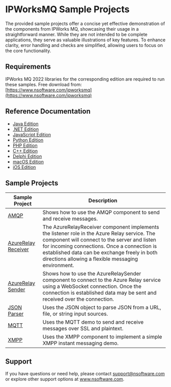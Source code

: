 # IPWorksMQ Sample Projects
The provided sample projects offer a concise yet effective demonstration of the components from IPWorks MQ, showcasing their usage in a straightforward manner. While they are not intended to be complete applications, they serve as valuable illustrations of key features. To enhance clarity, error handling and checks are simplified, allowing users to focus on the core functionality.

## Requirements
IPWorks MQ 2022 libraries for the corresponding edition are required to run these samples.  Free download from: [https://www.nsoftware.com/ipworksmq](https://www.nsoftware.com/ipworksmq)

## Reference Documentation
* [Java Edition](https://cdn.nsoftware.com/help/ITH/java/)
* [.NET Edition](https://cdn.nsoftware.com/help/ITH/cs/)
* [JavaScript Edition](https://cdn.nsoftware.com/help/ITH/js/)
* [Python Edition](https://cdn.nsoftware.com/help/ITH/py/)
* [PHP Edition](https://cdn.nsoftware.com/help/ITH/php/)
* [C++ Edition](https://cdn.nsoftware.com/help/ITH/cpp/)
* [Delphi Edition](https://cdn.nsoftware.com/help/ITH/dlp/)
* [macOS Edition](https://cdn.nsoftware.com/help/ITH/mac/)
* [iOS Edition](https://cdn.nsoftware.com/help/ITH/mac/)

## Sample Projects
| Sample Project | Description |
| --- | --- |
| [AMQP](./IPWorks%20MQ%20Samples/AMQP) | Shows how to use the AMQP component to send and receive messages. |
| [AzureRelay Receiver](./IPWorks%20MQ%20Samples/AzureRelay%20Receiver) | The AzureRelayReceiver component implements the listener role in the Azure Relay service. The component will connect to the server and listen for incoming connections. Once a connection is established data can be exchange freely in both directions allowing a flexible messaging environment. |
| [AzureRelay Sender](./IPWorks%20MQ%20Samples/AzureRelay%20Sender) | Shows how to use the AzureRelaySender component to connect to the Azure Relay service using a WebSocket connection. Once the connection is established data may be sent and received over the connection. |
| [JSON Parser](./IPWorks%20MQ%20Samples/JSON%20Parser) | Uses the JSON object to parse JSON from a URL, file, or string input sources. |
| [MQTT](./IPWorks%20MQ%20Samples/MQTT) | Uses the MQTT demo to send and receive messages over SSL and plaintext. |
| [XMPP](./IPWorks%20MQ%20Samples/XMPP) | Uses the XMPP component to implement a simple XMPP instant messaging demo. |

## Support
If you have questions or need help, please contact support@nsoftware.com or explore other support options 
at www.nsoftware.com.

